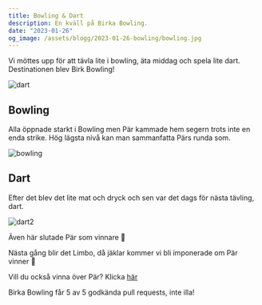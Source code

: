 ```yaml
---
title: Bowling & Dart
description: En kväll på Birka Bowling.
date: "2023-01-26"
og_image: /assets/blogg/2023-01-26-bowling/bowling.jpg
---
```


Vi möttes upp för att tävla lite i bowling, äta middag och spela lite dart. Destinationen blev Birk Bowling!

![dart](/assets/blogg/2023-01-26-bowling/birka-bowling-dart.jpg)

## Bowling

Alla öppnade starkt i Bowling men Pär kammade hem segern trots inte en enda strike. Hög lägsta nivå kan man sammanfatta
Pärs runda som.

![bowling](/assets/blogg/2023-01-26-bowling/dart.jpeg)

## Dart

Efter det blev det lite mat och dryck och sen var det dags för nästa tävling, dart.

![dart2](/assets/blogg/2023-01-26-bowling/dart2.webp)

Även här slutade Pär som vinnare 🤯

Nästa gång blir det Limbo, då jäklar kommer vi bli imponerade om Pär vinner 🤣

Vill du också vinna över Pär? Klicka [här](/karriar)

Birka Bowling får 5 av 5 godkända pull requests, inte illa!
